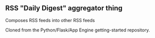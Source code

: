 ## RSS "Daily Digest" aggregator thing

Composes RSS feeds into other RSS feeds

Cloned from the Python/Flask/App Engine getting-started repository.
